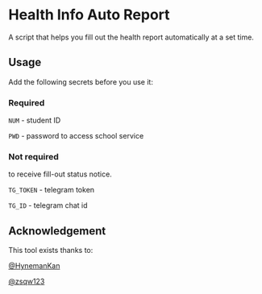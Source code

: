 # Health Info Auto Report

A script that helps you fill out the health report automatically at a set time.

## Usage

Add the following secrets before you use it:

### Required

`NUM` - student ID

`PWD` - password to access school service

### Not required

to receive fill-out status notice.

`TG_TOKEN` - telegram token

`TG_ID` -  telegram chat id

## Acknowledgement
This tool exists thanks to:

[@HynemanKan][1]

[@zsqw123][2]

<!--link-->
[1]: https://github.com/HynemanKan

[2]: https://github.com/zsqw123

